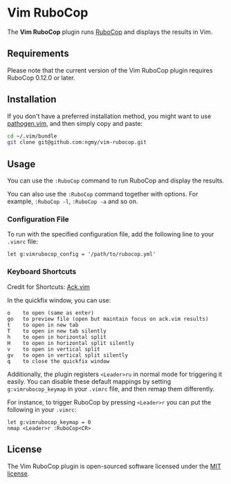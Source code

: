 # Vim RuboCop

The **Vim RuboCop** plugin runs [RuboCop](https://github.com/bbatsov/rubocop) and displays the results in Vim.

## Requirements

Please note that the current version of the Vim RuboCop plugin requires RuboCop 0.12.0 or later.

## Installation

If you don't have a preferred installation method, you might want to use
[pathogen.vim](https://github.com/tpope/vim-pathogen), and then simply copy and paste:

```bash 
cd ~/.vim/bundle
git clone git@github.com:ngmy/vim-rubocop.git 
```

## Usage

You can use the `:RuboCop` command to run RuboCop and display the results.

You can also use the `:RuboCop` command together with options. For example, `:RuboCop -l`, `:RuboCop -a` and so on.

### Configuration File

To run with the specified configuration file, add the following line to your `.vimrc` file:

```viml
let g:vimrubocop_config = '/path/to/rubocop.yml'
```

### Keyboard Shortcuts

Credit for Shortcuts: [Ack.vim](https://github.com/mileszs/ack.vim)

In the quickfix window, you can use:

    o    to open (same as enter)
    go   to preview file (open but maintain focus on ack.vim results)
    t    to open in new tab
    T    to open in new tab silently
    h    to open in horizontal split
    H    to open in horizontal split silently
    v    to open in vertical split
    gv   to open in vertical split silently
    q    to close the quickfix window

Additionally, the plugin registers `<Leader>ru` in normal mode
for triggering it easily. You can disable these default mappings by setting
`g:vimrubocop_keymap` in your `.vimrc` file, and then remap them differently.

For instance, to trigger RuboCop by pressing `<Leader>r` you can put the following in
your `.vimrc`:

```viml
let g:vimrubocop_keymap = 0
nmap <Leader>r :RuboCop<CR>
```

## License

The Vim RuboCop plugin is open-sourced software licensed under the [MIT license](http://opensource.org/licenses/MIT).
